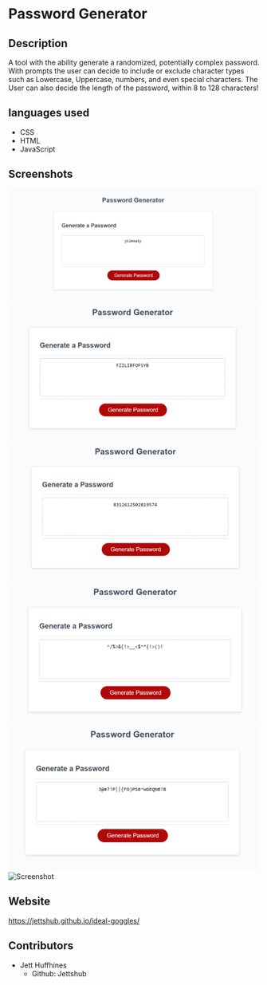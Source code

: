# Password Generator 

## Description
A tool with the ability generate a randomized, potentially complex password. With prompts the user can decide to include or exclude character types such as Lowercase, Uppercase, numbers, and even special characters. The User can also decide the length of the password, within 8 to 128 characters!

## languages used
* CSS
* HTML
* JavaScript

## Screenshots 
![Screenshot](./assets/images/Passgen1.png)
![Screenshot](./assets/images/Passgen2.png)
![Screenshot](./assets/images/Passgen3.png)
![Screenshot](./assets/images/Passgen4.png)
![Screenshot](./assets/images/Passgen5.png)
![Screenshot](../ideal-goggles/Assets/images/passGen6.png)

## Website
https://jettshub.github.io/ideal-goggles/

## Contributors
* Jett Huffhines 
  *  Github: Jettshub